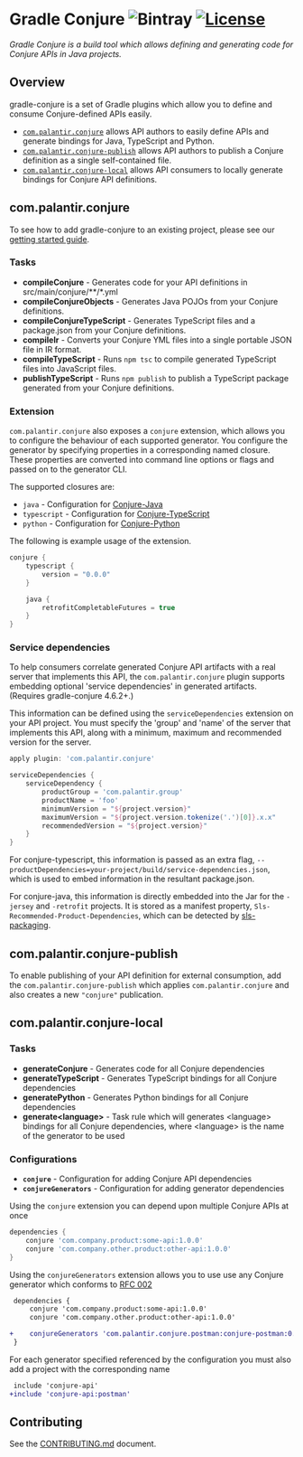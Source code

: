 # Gradle Conjure ![Bintray](https://img.shields.io/bintray/v/palantir/releases/gradle-conjure.svg) [![License](https://img.shields.io/badge/License-Apache%202.0-lightgrey.svg)](https://opensource.org/licenses/Apache-2.0)

_Gradle Conjure is a build tool which allows defining and generating code for Conjure APIs in Java projects._

## Overview

gradle-conjure is a set of Gradle plugins which allow you to define and consume Conjure-defined APIs easily.

- [`com.palantir.conjure`](#compalantirconjure) allows API authors to easily define APIs and generate bindings for Java, TypeScript and Python.
- [`com.palantir.conjure-publish`](#compalantirconjure-publish) allows API authors to publish a Conjure definition as a single self-contained file.
- [`com.palantir.conjure-local`](#compalantirconjure-local) allows API consumers to locally generate bindings for Conjure API definitions.

## com.palantir.conjure

To see how to add gradle-conjure to an existing project, please see our [getting started guide][].

### Tasks

- **compileConjure** - Generates code for your API definitions in src/main/conjure/**/*.yml
- **compileConjureObjects** - Generates Java POJOs from your Conjure definitions.
- **compileConjureTypeScript** - Generates TypeScript files and a package.json from your Conjure definitions.
- **compileIr** - Converts your Conjure YML files into a single portable JSON file in IR format.
- **compileTypeScript** - Runs `npm tsc` to compile generated TypeScript files into JavaScript files.
- **publishTypeScript** - Runs `npm publish` to publish a TypeScript package generated from your Conjure definitions.

### Extension

`com.palantir.conjure` also exposes a `conjure` extension, which allows you to configure the behaviour of each supported
generator. You configure the generator by specifying properties in a corresponding named closure. These properties
are converted into command line options or flags and passed on to the generator CLI.

The supported closures are:
- `java` - Configuration for [Conjure-Java][]
- `typescript` - Configuration for [Conjure-TypeScript][]
- `python` - Configuration for [Conjure-Python][]

The following is example usage of the extension.

```groovy
conjure {
    typescript {
        version = "0.0.0"
    }

    java {
        retrofitCompletableFutures = true
    }
}
```

### Service dependencies

To help consumers correlate generated Conjure API artifacts with a real server that implements this API, the `com.palantir.conjure` plugin supports embedding optional 'service dependencies' in generated artifacts. (Requires gradle-conjure 4.6.2+.)

This information can be defined using the `serviceDependencies` extension on your API project. You must specify the 'group' and 'name' of the server that implements this API, along with a minimum, maximum and recommended version for the server.

```gradle
apply plugin: 'com.palantir.conjure'

serviceDependencies {
    serviceDependency {
        productGroup = 'com.palantir.group'
        productName = 'foo'
        minimumVersion = "${project.version}"
        maximumVersion = "${project.version.tokenize('.')[0]}.x.x"
        recommendedVersion = "${project.version}"
    }
}
```

For conjure-typescript, this information is passed as an extra flag, `--productDependencies=your-project/build/service-dependencies.json`, which is used to embed information in the resultant package.json.

For conjure-java, this information is directly embedded into the Jar for the `-jersey` and `-retrofit` projects.  It is stored as a manifest property, `Sls-Recommended-Product-Dependencies`, which can be detected by [sls-packaging](https://github.com/palantir/sls-packaging).


## com.palantir.conjure-publish
To enable publishing of your API definition for external consumption, add the `com.palantir.conjure-publish` which applies `com.palantir.conjure` and also creates a new `"conjure"` publication.


## com.palantir.conjure-local

### Tasks

- **generateConjure** - Generates code for all Conjure dependencies
- **generateTypeScript** - Generates TypeScript bindings for all Conjure dependencies
- **generatePython** - Generates Python bindings for all Conjure dependencies
- **generate\<language\>** - Task rule which will generates \<language> bindings for all Conjure dependencies, where \<language\> is the name of the generator to be used

### Configurations

- **`conjure`** - Configuration for adding Conjure API dependencies
- **`conjureGenerators`** - Configuration for adding generator dependencies

Using the `conjure` extension you can depend upon multiple Conjure APIs at once
```gradle
dependencies {
    conjure 'com.company.product:some-api:1.0.0'
    conjure 'com.company.other.product:other-api:1.0.0'
}
```

Using the `conjureGenerators` extension allows you to use use any Conjure generator which conforms to [RFC 002][]

```diff
 dependencies {
     conjure 'com.company.product:some-api:1.0.0'
     conjure 'com.company.other.product:other-api:1.0.0'

+    conjureGenerators 'com.palantir.conjure.postman:conjure-postman:0.1.0'
 }
```

For each generator specified referenced by the configuration you must also add a project with the corresponding name
```diff
 include 'conjure-api'
+include 'conjure-api:postman'
```

## Contributing

See the [CONTRIBUTING.md](./CONTRIBUTING.md) document.

[getting started guide]: https://palantir.github.io/conjure/#/docs/getting_started
[RFC 002]: https://palantir.github.io/conjure/#/docs/rfc/002-contract-for-conjure-generators
[Conjure Source Files Specification]: https://palantir.github.io/conjure/#/docs/spec/conjure_definitions
[Conjure-Java]: https://github.com/palantir/conjure-java
[Conjure-TypeScript]: https://github.com/palantir/conjure-typescript
[Conjure-Python]: https://github.com/palantir/conjure-python
